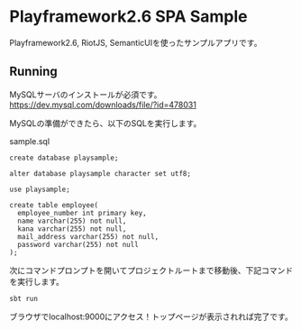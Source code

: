 # Playframework2.6 SPA Sample

Playframework2.6, RiotJS, SemanticUIを使ったサンプルアプリです。

## Running

MySQLサーバのインストールが必須です。
https://dev.mysql.com/downloads/file/?id=478031

MySQLの準備ができたら、以下のSQLを実行します。

sample.sql
```
create database playsample;

alter database playsample character set utf8;

use playsample;

create table employee(
  employee_number int primary key,
  name varchar(255) not null,
  kana varchar(255) not null,
  mail_address varchar(255) not null,
  password varchar(255) not null
);
```

次にコマンドプロンプトを開いてプロジェクトルートまで移動後、下記コマンドを実行します。

```
sbt run
```

ブラウザでlocalhost:9000にアクセス！トップページが表示されれば完了です。
